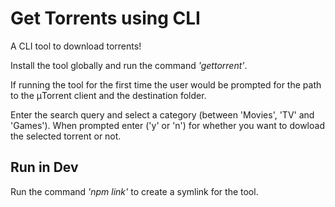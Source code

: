 # Get Torrents using CLI
A CLI tool to download torrents!

Install the tool globally and run the command <i>'gettorrent'</i>. 

If running the tool for the first time the user would be prompted for the path to the μTorrent client and the destination folder.

Enter the search query and select a category (between 'Movies', 'TV' and 'Games'). When prompted enter ('y' or 'n') for whether you want to dowload the selected torrent or not.

<h2> Run in Dev </h2>

Run the command <i>'npm link' </i> to create a symlink for the tool.

